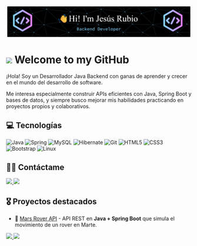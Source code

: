 <p align="center">
  <img alt="Jesus Rubio" src="banner.png">
</p>
<h1>
<img src="https://media1.giphy.com/media/v1.Y2lkPTc5MGI3NjExcmFpYnhnMDcxamNhb3E1cGh0cDAxdzI1OTN0YnZpOWJub3ZwNHV0eiZlcD12MV9pbnRlcm5hbF9naWZfYnlfaWQmY3Q9cw/We5pjY9tr4BV40UnXL/giphy.gif" width="80"/> Welcome to my GitHub</h1>

¡Hola! Soy un Desarrollador Java Backend con ganas de aprender y crecer en el mundo del desarrollo de software.

Me interesa especialmente construir APIs eficientes con Java, Spring Boot y bases de datos, y siempre busco mejorar mis habilidades practicando en proyectos propios y colaborativos.

## 💻 Tecnologías
![Java](https://img.shields.io/badge/java-%23ED8B00.svg?style=for-the-badge&logo=openjdk&logoColor=white)
![Spring](https://img.shields.io/badge/spring-%236DB33F.svg?style=for-the-badge&logo=spring&logoColor=white)
![MySQL](https://img.shields.io/badge/mysql-4479A1.svg?style=for-the-badge&logo=mysql&logoColor=white)
![Hibernate](https://img.shields.io/badge/Hibernate-59666C?style=for-the-badge&logo=Hibernate&logoColor=white)
![Git](https://img.shields.io/badge/git-%23F05033.svg?style=for-the-badge&logo=git&logoColor=white)
![HTML5](https://img.shields.io/badge/html5-%23E34F26.svg?style=for-the-badge&logo=html5&logoColor=white)
![CSS3](https://img.shields.io/badge/css3-%231572B6.svg?style=for-the-badge&logo=css3&logoColor=white)
![Bootstrap](https://img.shields.io/badge/bootstrap-%238511FA.svg?style=for-the-badge&logo=bootstrap&logoColor=white)
![Linux](https://img.shields.io/badge/Linux-FCC624?style=for-the-badge&logo=linux&logoColor=black)

## 🤝🏻 Contáctame
<a href="https://www.linkedin.com/in/rubiojdev" target="_blank">
<img src="https://img.shields.io/badge/LINKEDIN-LINKEDIN?style=for-the-badge&label=rubiojdev&labelColor=black&color=blue" />
</a>
<a href="mailto:jesusantoniorubiot@gmail.com">
<img src="https://img.shields.io/badge/GMAIL-GMAIL?style=for-the-badge&label=jesusantoniorubiot%40gmail.com&labelColor=black&color=EA4335" />
</a>

## 🎖️ Proyectos destacados
- 🚀 [Mars Rover API](https://github.com/RubiojDev/mars-rover-api) - API REST en **Java + Spring Boot** que simula el movimiento de un rover en Marte.

<a href="https://www.linkedin.com/in/rubiojdev" target="_blank">
  <img src="https://img.shields.io/badge/LinkedIn-rubiojdev-blue?style=for-the-badge&logo=linkedin" />
</a>
<a href="mailto:jesusantoniorubiot@gmail.com">
  <img src="https://img.shields.io/badge/Email-jesusantoniorubiot@gmail.com-red?style=for-the-badge&logo=gmail" />
</a>
  
<!--
Agrega una sección final de “Actualmente aprendiendo” o “Próximos pasos”

## 🌱 Actualmente aprendiendo
- Docker y despliegue de APIs en la nube ☁️
- Mejores prácticas de testing con Mockito y JUnit 5
-->
